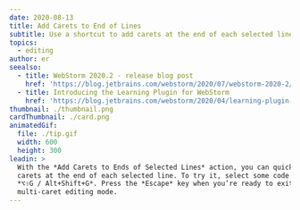 ```yaml
---
date: 2020-08-13
title: Add Carets to End of Lines
subtitle: Use a shortcut to add carets at the end of each selected line.
topics:
  - editing
author: er
seealso:
  - title: WebStorm 2020.2 - release blog post
    href: 'https://blog.jetbrains.com/webstorm/2020/07/webstorm-2020-2/#code_editing'
  - title: Introducing the Learning Plugin for WebStorm
    href: 'https://blog.jetbrains.com/webstorm/2020/04/learning-plugin-for-webstorm/'
thumbnail: ./thumbnail.png
cardThumbnail: ./card.png
animatedGif:
  file: ./tip.gif
  width: 600
  height: 300
leadin: >
  With the *Add Carets to Ends of Selected Lines* action, you can quickly place
  carets at the end of each selected line. To try it, select some code and press
  *⌥⇧G / Alt+Shift+G*. Press the *Escape* key when you’re ready to exit the
  multi-caret editing mode.
---
```


